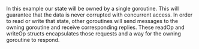 In this example our state will be owned by a single goroutine.
This will guarantee that the data is never corrupted with concurrent access.
In order to read or write that state, other goroutines will send messages to the owning goroutine and receive corresponding replies.
These readOp and writeOp structs encapsulates those requests and a way for the owning goroutine to respond.
